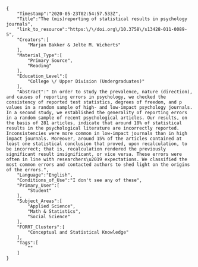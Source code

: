 
    {
        "Timestamp":"2020-05-23T02:54:57.533Z",
        "Title":"The (mis)reporting of statistical results in psychology journals",
        "link_to_resource":"https:\/\/doi.org\/10.3758\/s13428-011-0089-5",
        "Creators":[
            "Marjan Bakker & Jelte M. Wicherts"
        ],
        "Material_Type":[
            "Primary Source",
            "Reading"
        ],
        "Education_Level":[
            "College \/ Upper Division (Undergraduates)"
        ],
        "Abstract":" In order to study the prevalence, nature (direction), and causes of reporting errors in psychology, we checked the consistency of reported test statistics, degrees of freedom, and p values in a random sample of high- and low-impact psychology journals. In a second study, we established the generality of reporting errors in a random sample of recent psychological articles. Our results, on the basis of 281 articles, indicate that around 18% of statistical results in the psychological literature are incorrectly reported. Inconsistencies were more common in low-impact journals than in high impact journals. Moreover, around 15% of the articles contained at least one statistical conclusion that proved, upon recalculation, to be incorrect; that is, recalculation rendered the previously significant result insignificant, or vice versa. These errors were often in line with researchers\u2019 expectations. We classified the most common errors and contacted authors to shed light on the origins of the errors.",
        "Language":"English",
        "Conditions_of_Use":"I don't see any of these",
        "Primary_User":[
            "Student"
        ],
        "Subject_Areas":[
            "Applied Science",
            "Math & Statistics",
            "Social Science"
        ],
        "FORRT_Clusters":[
            "Conceptual and Statistical Knowledge"
        ],
        "Tags":[
            ""
        ]
    }
